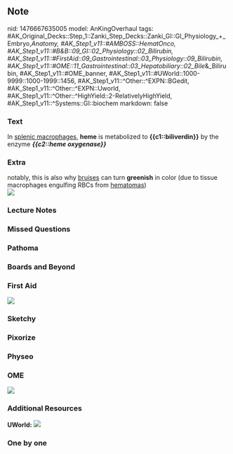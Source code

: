 ## Note
nid: 1476667635005
model: AnKingOverhaul
tags: #AK_Original_Decks::Step_1::Zanki_Step_Decks::Zanki_GI::GI_Physiology_+_Embryo,_Anatomy, #AK_Step1_v11::#AMBOSS::HematOnco, #AK_Step1_v11::#B&B::09_GI::02_Physiology::02_Bilirubin, #AK_Step1_v11::#FirstAid::09_Gastrointestinal::03_Physiology::09_Bilirubin, #AK_Step1_v11::#OME::11_Gastrointestinal::03_Hepatobiliary::02_Bile_&_Bilirubin, #AK_Step1_v11::#OME_banner, #AK_Step1_v11::#UWorld::1000-9999::1000-1999::1456, #AK_Step1_v11::^Other::^EXPN::BGedit, #AK_Step1_v11::^Other::^EXPN::Uworld, #AK_Step1_v11::^Other::^HighYield::2-RelativelyHighYield, #AK_Step1_v11::^Systems::GI::biochem
markdown: false

### Text
In <u>splenic macrophages</u>, <b>heme</b> is metabolized to
<b>{{c1::biliverdin}}</b> by the enzyme <i><b>{{c2::heme
oxygenase}}</b></i>

### Extra
<div>
  notably, this is also why <u>bruises</u> can turn <b>greenish</b>
  in color (due to tissue macrophages engulfing RBCs from
  <u>hematomas</u>)
</div>
<div><img src="paste-64321430225289.jpg"></div>

### Lecture Notes


### Missed Questions


### Pathoma


### Boards and Beyond


### First Aid
<img src="tmpY8m2gs.png">

### Sketchy


### Pixorize


### Physeo


### OME
<div class="ome-widget">
  <a href="https://onlinemeded.org?ref=anki"><img src=
  "_OME_AnkiFlashcards_General_7.png"></a>
</div>

### Additional Resources
<b>UWorld:</b> <img src="billirubinbreakdown.jpg">

### One by one

